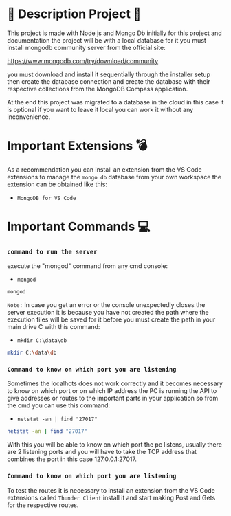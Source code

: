 # 🚧 Description Project 🚧 

This project is made with Node js and Mongo Db initially for this project and documentation the project will be with a local database for it you must install mongodb community server from the official site: 

https://www.mongodb.com/try/download/community

you must download and install it sequentially through the installer setup then create the database connection and create the database with their respective collections from the MongoDB Compass application.

At the end this project was migrated to a database in the cloud in this case it is optional if you want to leave it local you can work it without any inconvenience.

# Important Extensions 💣
As a recommendation you can install an extension from the VS Code extensions to manage the `mongo db` database from your own workspace the extension can be obtained like this: 

* `MongoDB for VS Code`

# Important Commands 💻

### `command to run the server`

execute the "mongod" command from any cmd console:

* `mongod`

```bash
mongod
```

`Note:` In case you get an error or the console unexpectedly closes the server execution it is because you have not created the path where the execution files will be saved for it before you must create the path in your main drive C with this command:

* `mkdir C:\data\db`

```bash
mkdir C:\data\db
```
### `Command to know on which port you are listening`

Sometimes the localhots does not work correctly and it becomes necessary to know on which port or on which IP address the PC is running the API to give addresses or routes to the important parts in your application so from the cmd you can use this command:

* `netstat -an | find "27017"`

```bash
netstat -an | find "27017"
```

With this you will be able to know on which port the pc listens, usually there are 2 listening ports and you will have to take the TCP address that combines the port in this case 127.0.0.1:27017.

### `Command to know on which port you are listening`

To test the routes it is necessary to install an extension from the VS Code extensions called `Thunder Client` install it and start making Post and Gets for the respective routes.


